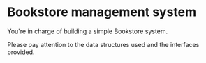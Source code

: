 # Bookstore management system

You're in charge of building a simple Bookstore system.

Please pay attention to the data structures used and the interfaces provided.
